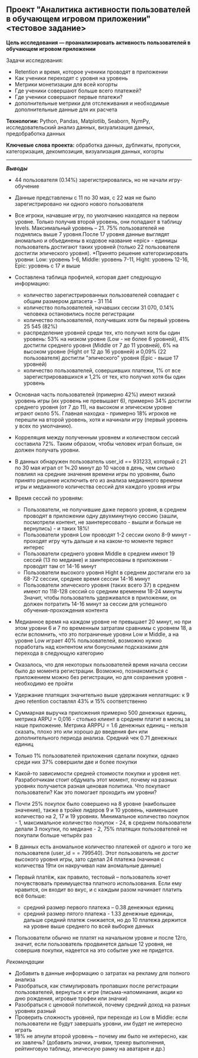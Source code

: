 ## Проект "Аналитика активности пользователей в обучающем игровом приложении" <тестовое задание>

<b>Цель исследования — проанализировать активность пользователей в обучающем игровом приложении</b>

Задачи исследования:
* Retention и время, которое ученики проводят в приложении
* Как ученики переходят с уровня на уровень
* Метрики монетизации для всей когорты
* Где ученики совершают больше всего платежей?
* Где ученики совершают первые платежи?
* дополнительные метрики для отслеживания и необходимые дополнительные данные для их расчета

<b>Технологии:</b>  Python, Pandas, Matplotlib, Seaborn, NymPy, исследовательский анализ данных, визуализация данных, предобработка данных

<b>Ключевые слова проекта:</b> обработка данных, дубликаты, пропуски,  категоризация, декомпозиция, визуализация данных, когорты

<hr>

<b><i>Выводы</i></b>
  
* 44 пользователя (0.14%) зарегистрировались, но не начали игру-обучение
* Данные представлены с 11 по 30 мая, с 22 мая не было зарегистрировано ни одного нового пользователя
* Все игроки, начавшие игру, по умолчанию находятся на первом уровне. Только получив второй уровень, они попадают в таблицу levels. Максимальный уровень – 21. 75% пользователей не поднялись выше 7 уровня.После 17 уровня данные выглядят аномально и объединены в кодовое название «epic» - единицы пользователь достигают таких уровней (только 22 пользователя достигли эпического уровня).
*Принято решение категоризировать уровни: Low: уровень 1-6, Middle: уровень 7-11, Hight: уровень 12-16, Epic: уровень c 17 и выше
* Составлена таблица профилей, которая дает следующую информацию:
	* количество зарегистрированных пользователей совпадает с общим размером датасета - 31 114
	* количество пользователей, начавших сессии 31 070, 0.14% человека остановились после регистрации
	* количество пользователей, получивших хотя бы первый уровень 25 545 (82%)
	* распределение уровней среди тех, кто получил хотя бы один уровень: 53% на низком уровне (Low - не более 6 уровней), 41% достигли среднего уровня (Middle от 7 до 11 уровней), 6% на высоком уровне (Hight от 12 до 16 уровней) и 0,09% (22 пользователя) достигли "эпического" уровня (Epic - выше 17 уровней)
	* количество пользователей, совершивших платежи, 1% от все зарегистрировавшихся и 1,2% от тех, кто получил хотя бы один уровень
* Основная часть пользователей (примерно 42%) имеют низкий уровень игры (их уровень не превышает 6), примерно 34% достигли среднего уровня (от 7 до 11), на высоком и эпическом уровне играют около 5%. Главная находка - примерно 18% игроков не перешли на второй уровень, хотя и начинали игру (первый уровень у всех по умолчанию).
* Корреляция между полученным уровнем и количеством сессий составила 72%. Таким образом, чтобы человек играл больше, он должен получать уровни.
* В данных обнаружен пользователь user_id == 931233, который с 21 по 30 мая играл от 1ч.20 минут до 10 часов в день, чем сильно повлиял на средние значения времени игры по уровням, было принято решение исключить его из анализа медианного времени игры и медианного количества сессий для каждого уровня игры
* Время сессий по уровням:
	* Пользователи, не получившие даже первого уровня, в среднем проводят в приложении одну двухминутную сессию (зашли, посмотрели контент, не заинтересовало - вышли и больше не вернулись) - и таких 18%!
	* Пользователи уровня Low проводят 1-2 сессии около 8-9 минут - проходят игру чуть дальше и на каком-то моменте теряют интерес
	* Пользователи среднего уровня Middle в среднем имеют 19 сессий (13 по медиане) и заинтересованы в приложении - проводят там от 14-16 минут
	* Пользователи высокого уровня Hight в среднем достигали его за 68-72 сессии, среднее время сессии 14-16 минут
	* Пользователи эпического уровня (таких всего 37) в среднем имеют по 118-128 сессий со средним временем 18-24 минуты
Значит, чтобы пользователь удерживался в приложении, он должен потратить 14-16 минут за сессии для успешного обучения-прохождения контента

* Медианное время на каждом уровне не превышает 20 минут, но при этом уровни 6 и 7 по временным затратам сравнимы с уровнем 18, а если вспомнить, что это пограничные уровни Low и Middle, а на уровне Low играет 40% пользователей, возможно нужно поработать над контентом или бонусными подсказками для перехода в следующую категорию
* Оказалось, что для некоторых пользователей время начала сессии было до момента регистрации. Возможно, познакомиться с приложением можно без регистрации, но для сохранения уровня - необходимо ее пройти
* Удержание платящих значительно выше удержания неплатящих: к 9 дню retention составлял 43% и 15% соответственно
* Суммарная выручка приложения примерно 500 денежных единиц, метрика ARPU = 0,016 - столько клиент в среднем платит в месяц за наше приложение. Метрика ARPPU = 1.6 денежных единиц – нельзя сказать, плохо это или хорошо до введения фич или дополнительного периода анализа. Средний чек 0.71 денежных единиц
* Только 1% пользователей приложения сделали покупки, однако среди них 37% совершили две и более покупки
* Какой-то зависимости средней стоимости покупки и уровня нет. Разработчикам стоит обдумать этот момент, почему на разных уровнях получается разная ценовая политика. Что покупают пользователи? Как это помогает проходить им уровни?
* Почти 25% покупок было совершено на 8 уровне (наибольшее значение), также в тройке лидеров 9 и 10 уровень, наименьшее количество на 2, 17 и 19 уровнях. Минимальное количество покупок - 1, максимальное количество покупок - 24, в среднем пользователи делали 3 покупки, по медиане - 2, 75% платящих пользователей не покупали больше четырёх раз
* В данных есть аномальное количество платежей от одного и того же пользователя (user_id = = 799540). Этот пользователь не достиг высокого уровня игры, зато сделал 24 платежа (начиная с количества 19ти он накручивал нам аномальные данные)
* Первый платёж, как правило, тестовый – пользователь хочет почувствовать преимущества платного использования. Если ему нравится, он входит во вкус, и с каждым разом начинает платить всё больше:
	* средний размер первого платежа – 0.38 денежных единиц
	* средний размер пятого платежа - 1.33 денежные единицы, дальше средний платеж снижается, но до 10 платежа держится на уровне выше среднего по всей выборке данных
* Пользователи обычно не платят на начальном уровне и после 12го, значит, если пользователь продвинется дальше 12 уровня, не совершив покупки, надеется на это событие уже не придется.

<i>Рекомендации</i>
* Добавить в данные информацию о затратах на рекламу для полного анализа
* Разобраться, как стимулировать пропавших после регистрации пользователей, вернуться к игре (письма-напоминания, акции ко дню рождения, игровые трофеи или значки)
* Разобраться с ценовой политикой, почему средний доход на разных уровнях разный
* Проверить сложность уровней, при переходе из Low в Middle: если пользователи не будут завершать уровни, им будет не интересно играть
* 18% не апнули второй уровень – почему им было не интересно, как их завлечь? (добавить значки, ачивки, трекер выполнения, рейтинговую таблицу, эпическую рамку на аватарке и др.)